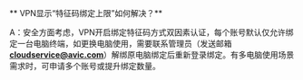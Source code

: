 ** VPN显示“特征码绑定上限”如何解决？**

A：安全方面考虑，VPN开启绑定特征码方式双因素认证，每个账号默认仅允许绑定一台电脑终端，如更换电脑使用，需要联系管理员（发送邮箱**cloudservice@avic.com**）解绑原电脑绑定后重新登录绑定。有多电脑使用场景需求时，可申请多个账号或提升绑定数量。



